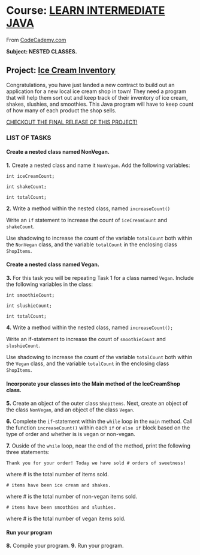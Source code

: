 <html>
 <head>            
 </head>
 <body>
  <div md-src-pos="0..2677">
   <h1 md-src-pos="0..92">Course: <a href="https://www.codecademy.com/learn/learn-intermediate-java" md-src-pos="9..92">LEARN INTERMEDIATE JAVA</a></h1>
   <p md-src-pos="93..164"><span md-src-pos="93..97">From</span> <a href="https://www.codecademy.com/profiles/fernandotona" md-src-pos="98..164">CodeCademy.com</a></p>
   <p md-src-pos="166..194"><strong md-src-pos="166..194">Subject: NESTED CLASSES.</strong></p>
   <h2 md-src-pos="196..325">Project: <a href="https://www.codecademy.com/courses/learn-intermediate-java/projects/java-nested-classes-project" md-src-pos="207..325">Ice Cream Inventory</a></h2>
   <p md-src-pos="327..663"><span md-src-pos="327..343">Congratulations,</span> <span md-src-pos="344..446">you have just landed a new contract to build out an application for a new local ice cream shop in town</span>! <span md-src-pos="448..544">They need a program that will help them sort out and keep track of their inventory of ice cream,</span> <span md-src-pos="545..552">shakes,</span> <span md-src-pos="553..562">slushies,</span> <span md-src-pos="563..577">and smoothies.</span> <span md-src-pos="578..663">This Java program will have to keep count of how many of each product the shop sells.</span></p>
<P md-src-pos="150..288"><a href="https://github.com/fernandotonacoder/CodeCademyProjects/releases/tag/Learn_Intermediate_Java_IceCreamInventory" md-src-pos="152..288">CHECKOUT THE FINAL RELEASE OF THIS PROJECT!</a></P>   
<h3 md-src-pos="665..685"><strong md-src-pos="668..685">LIST OF TASKS</strong></h3>
   <h4 md-src-pos="686..731"><strong md-src-pos="690..731">Create a nested class named NonVegan.</strong></h4>
   <p md-src-pos="733..814"><strong md-src-pos="733..739">1.</strong> <span md-src-pos="740..773">Create a nested class and name it</span> <code md-src-pos="774..784">NonVegan</code><span md-src-pos="784..785">.</span> <span md-src-pos="786..813">Add the following variables</span>:</p>
   <p md-src-pos="816..836"><code md-src-pos="816..836">int iceCreamCount;</code></p>
   <p md-src-pos="838..855"><code md-src-pos="838..855">int shakeCount;</code></p>
   <p md-src-pos="857..874"><code md-src-pos="857..874">int totalCount;</code></p>
   <p md-src-pos="876..946"><strong md-src-pos="876..882">2.</strong> <span md-src-pos="883..922">Write a method within the nested class,</span> <span md-src-pos="923..928">named</span> <code md-src-pos="929..946">increaseCount()</code></p>
   <p md-src-pos="948..1030"><span md-src-pos="948..956">Write an</span> <code md-src-pos="957..961">if</code> <span md-src-pos="962..996">statement to increase the count of</span> <code md-src-pos="997..1012">iceCreamCount</code> <span md-src-pos="1013..1016">and</span> <code md-src-pos="1017..1029">shakeCount</code><span md-src-pos="1029..1030">.</span></p>
   <p md-src-pos="1032..1196"><span md-src-pos="1032..1083">Use shadowing to increase the count of the variable</span> <code md-src-pos="1084..1096">totalCount</code> <span md-src-pos="1097..1112">both within the</span> <code md-src-pos="1113..1123">NonVegan</code> <span md-src-pos="1124..1130">class,</span> <span md-src-pos="1131..1147">and the variable</span> <code md-src-pos="1148..1160">totalCount</code> <span md-src-pos="1161..1183">in the enclosing class</span> <code md-src-pos="1184..1195">ShopItems</code><span md-src-pos="1195..1196">.</span></p>
   <h4 md-src-pos="1198..1240"><strong md-src-pos="1202..1240">Create a nested class named Vegan.</strong></h4>
   <p md-src-pos="1242..1364"><strong md-src-pos="1242..1248">3.</strong> <span md-src-pos="1249..1309">For this task you will be repeating Task 1 for a class named</span> <code md-src-pos="1310..1317">Vegan</code><span md-src-pos="1317..1318">.</span> <span md-src-pos="1319..1363">Include the following variables in the class</span>:</p>
   <p md-src-pos="1366..1386"><code md-src-pos="1366..1386">int smoothieCount;</code></p>
   <p md-src-pos="1388..1407"><code md-src-pos="1388..1407">int slushieCount;</code></p>
   <p md-src-pos="1409..1426"><code md-src-pos="1409..1426">int totalCount;</code></p>
   <p md-src-pos="1428..1499"><strong md-src-pos="1428..1434">4.</strong> <span md-src-pos="1435..1474">Write a method within the nested class,</span> <span md-src-pos="1475..1480">named</span> <code md-src-pos="1481..1499">increaseCount();</code></p>
   <p md-src-pos="1501..1583"><span md-src-pos="1501..1547">Write an if-statement to increase the count of</span> <code md-src-pos="1548..1563">smoothieCount</code> <span md-src-pos="1564..1567">and</span> <code md-src-pos="1568..1582">slushieCount</code><span md-src-pos="1582..1583">.</span></p>
   <p md-src-pos="1585..1746"><span md-src-pos="1585..1636">Use shadowing to increase the count of the variable</span> <code md-src-pos="1637..1649">totalCount</code> <span md-src-pos="1650..1665">both within the</span> <code md-src-pos="1666..1673">Vegan</code> <span md-src-pos="1674..1680">class,</span> <span md-src-pos="1681..1697">and the variable</span> <code md-src-pos="1698..1710">totalCount</code> <span md-src-pos="1711..1733">in the enclosing class</span> <code md-src-pos="1734..1745">ShopItems</code><span md-src-pos="1745..1746">.</span></p>
   <h4 md-src-pos="1748..1828"><strong md-src-pos="1752..1828">Incorporate your classes into the Main method of the IceCreamShop class.</strong></h4>
   <p md-src-pos="1830..1969"><strong md-src-pos="1830..1836">5.</strong> <span md-src-pos="1837..1872">Create an object of the outer class</span> <code md-src-pos="1873..1884">ShopItems</code><span md-src-pos="1884..1885">.</span> <span md-src-pos="1886..1891">Next,</span> <span md-src-pos="1892..1921">create an object of the class</span> <code md-src-pos="1922..1932">NonVegan</code><span md-src-pos="1932..1933">,</span> <span md-src-pos="1934..1960">and an object of the class</span> <code md-src-pos="1961..1968">Vegan</code><span md-src-pos="1968..1969">.</span></p>
   <p md-src-pos="1971..2188"><strong md-src-pos="1971..1977">6.</strong> <span md-src-pos="1978..1990">Complete the</span> <code md-src-pos="1991..1995">if</code><span md-src-pos="1995..2016">-statement within the</span> <code md-src-pos="2017..2024">while</code> <span md-src-pos="2025..2036">loop in the</span> <code md-src-pos="2037..2043">main</code> <span md-src-pos="2044..2051">method.</span> <span md-src-pos="2052..2069">Call the function</span> <code md-src-pos="2070..2087">increaseCount()</code> <span md-src-pos="2088..2099">within each</span> <code md-src-pos="2100..2104">if</code> <span md-src-pos="2105..2107">or</span> <code md-src-pos="2108..2117">else if</code> <span md-src-pos="2118..2188">block based on the type of order and whether is is vegan or non-vegan.</span></p>
   <p md-src-pos="2190..2290"><strong md-src-pos="2190..2196">7.</strong> <span md-src-pos="2197..2210">Ouside of the</span> <code md-src-pos="2211..2218">while</code> <span md-src-pos="2219..2224">loop,</span> <span md-src-pos="2225..2252">near the end of the method,</span> <span md-src-pos="2253..2289">print the following three statements</span>:</p>
   <p md-src-pos="2292..2361"><code md-src-pos="2292..2361">Thank you for your order! Today we have sold # orders of sweetness!</code></p>
   <p md-src-pos="2363..2405"><span md-src-pos="2363..2368">where</span> <span md-src-pos="2369..2370">#</span> <span md-src-pos="2371..2405">is the total number of items sold.</span></p>
   <p md-src-pos="2407..2448"><code md-src-pos="2407..2448"># items have been ice cream and shakes.</code></p>
   <p md-src-pos="2450..2502"><span md-src-pos="2450..2455">where</span> <span md-src-pos="2456..2457">#</span> <span md-src-pos="2458..2502">is the total number of non-vegan items sold.</span></p>
   <p md-src-pos="2504..2547"><code md-src-pos="2504..2547"># items have been smoothies and slushies.</code></p>
   <p md-src-pos="2549..2597"><span md-src-pos="2549..2554">where</span> <span md-src-pos="2555..2556">#</span> <span md-src-pos="2557..2597">is the total number of vegan items sold.</span></p>
   <h4 md-src-pos="2599..2623"><strong md-src-pos="2603..2623">Run your program</strong></h4>
   <p md-src-pos="2624..2677"><strong md-src-pos="2624..2630">8.</strong> <span md-src-pos="2631..2652">Compile your program.</span> <strong md-src-pos="2653..2659">9.</strong> <span md-src-pos="2660..2677">Run your program.</span></p>
  </div>
 </body>
</html>